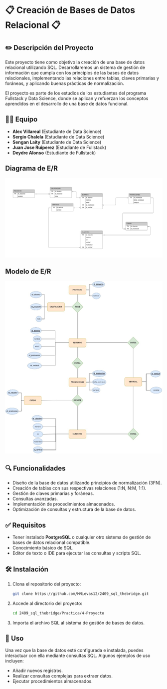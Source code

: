 # 📋 Creación de Bases de Datos Relacional 📋

## ✏️ Descripción del Proyecto 
Este proyecto tiene como objetivo la creación de una base de datos relacional utilizando SQL. Desarrollaremos un sistema de gestión de información que cumpla con los principios de las bases de datos relacionales, implementando las relaciones entre tablas, claves primarias y foráneas, y aplicando buenas prácticas de normalización.

El proyecto es parte de los estudios de los estudiantes del programa Fullstack y Data Science, donde se aplican y refuerzan los conceptos aprendidos en el desarrollo de una base de datos funcional.

## 👩‍💻 Equipo
- **Alex Villareal** (Estudiante de Data Science)
- **Sergio Chalela** (Estudiante de Data Science)
- **Sengan Laity** (Estudiante de Data Science)
- **Juan Jose Ruiperez** (Estudiante de Fullstack)
- **Deydre Alonso** (Estudiante de Fullstack)

## Diagrama de E/R
![Diagrama de E/R](/media/diagramaER.png)

## Modelo de E/R
![Modelo de E/R](/media/modeloER.jpeg)

## 🔍 Funcionalidades
- Diseño de la base de datos utilizando principios de normalización (3FN).
- Creación de tablas con sus respectivas relaciones (1:N, N:M, 1:1).
- Gestión de claves primarias y foráneas.
- Consultas avanzadas.
- Implementación de procedimientos almacenados.
- Optimización de consultas y estructura de la base de datos.

## ✅ Requisitos
- Tener instalado **PostgreSQL** o cualquier otro sistema de gestión de bases de datos relacional compatible.
- Conocimiento básico de SQL.
- Editor de texto o IDE para ejecutar las consultas y scripts SQL.

## 🛠️ Instalación
1. Clona el repositorio del proyecto:
    ```bash
    git clone https://github.com/MNievas12/2409_sql_thebridge.git
    ```
2. Accede al directorio del proyecto:
    ```bash
    cd 2409_sql_thebridge/Practica/4-Proyecto
    ```
3. Importa el archivo SQL al sistema de gestión de bases de datos.

## 🔧 Uso
Una vez que la base de datos esté configurada e instalada, puedes interactuar con ella mediante consultas SQL. Algunos ejemplos de uso incluyen:
- Añadir nuevos registros.
- Realizar consultas complejas para extraer datos.
- Ejecutar procedimientos almacenados.

